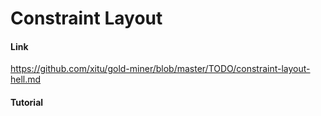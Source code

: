 # Constraint Layout

#### Link
https://github.com/xitu/gold-miner/blob/master/TODO/constraint-layout-hell.md

#### Tutorial

